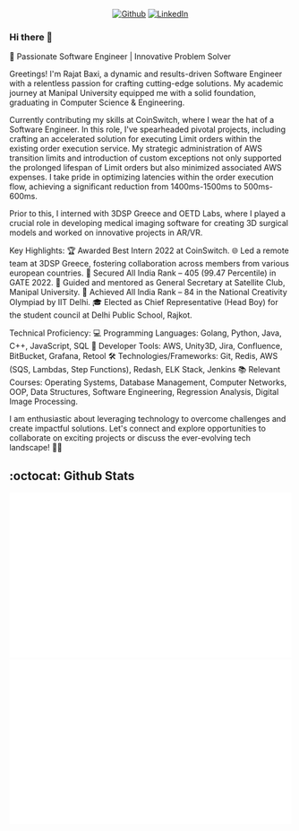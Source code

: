 <!--
**Rajatino16/Rajatino16** is a ✨ _special_ ✨ repository because its `README.md` (this file) appears on your GitHub profile.

Here are some ideas to get you started:

- 🔭 I’m currently working on ...
- 🌱 I’m currently learning ...
- 👯 I’m looking to collaborate on ...
- 🤔 I’m looking for help with ...
- 💬 Ask me about ...
- 📫 How to reach me: ...
- 😄 Pronouns: ...
- ⚡ Fun fact: ...
-->
<div >

 
<!-- ![Github](https://user-images.githubusercontent.com/51144829/133453643-c01a04d0-9402-47e1-8933-74a85e1b2d1d.jpg) -->

<p align="center">
 <a href="https://github.com/Rajatino16" target="_blank"><img alt="Github" src="https://img.shields.io/badge/GitHub-%2312100E.svg?&style=for-the-badge&logo=Github&logoColor=white" /></a> 
 <a href="https://www.linkedin.com/in/rajat-baxi-68041716a/" target="_blank"><img alt="LinkedIn" src="https://img.shields.io/badge/linkedin-%230077B5.svg?&style=for-the-badge&logo=linkedin&logoColor=white" /></a> 
</p>
 
</p>
<div>
  
  ### Hi there 👋
🚀 Passionate Software Engineer | Innovative Problem Solver

Greetings! I'm Rajat Baxi, a dynamic and results-driven Software Engineer with a relentless passion for crafting cutting-edge solutions. My academic journey at Manipal University equipped me with a solid foundation, graduating in Computer Science & Engineering.

Currently contributing my skills at CoinSwitch, where I wear the hat of a Software Engineer. In this role, I've spearheaded pivotal projects, including crafting an accelerated solution for executing Limit orders within the existing order execution service. My strategic administration of AWS transition limits and introduction of custom exceptions not only supported the prolonged lifespan of Limit orders but also minimized associated AWS expenses. I take pride in optimizing latencies within the order execution flow, achieving a significant reduction from 1400ms-1500ms to 500ms-600ms.

Prior to this, I interned with 3DSP Greece and OETD Labs, where I played a crucial role in developing medical imaging software for creating 3D surgical models and worked on innovative projects in AR/VR.

Key Highlights:
🏆 Awarded Best Intern 2022 at CoinSwitch.
🌐 Led a remote team at 3DSP Greece, fostering collaboration across members from various european countries.
🎯 Secured All India Rank – 405 (99.47 Percentile) in GATE 2022.
🤝 Guided and mentored as General Secretary at Satellite Club, Manipal University.
🏅 Achieved All India Rank – 84 in the National Creativity Olympiad by IIT Delhi.
🎓 Elected as Chief Representative (Head Boy) for the student council at Delhi Public School, Rajkot.

Technical Proficiency:
💻 Programming Languages: Golang, Python, Java, C++, JavaScript, SQL
🧰 Developer Tools: AWS, Unity3D, Jira, Confluence, BitBucket, Grafana, Retool
🛠 Technologies/Frameworks: Git, Redis, AWS (SQS, Lambdas, Step Functions), Redash, ELK Stack, Jenkins
📚 Relevant Courses: Operating Systems, Database Management, Computer Networks, OOP, Data Structures, Software Engineering, Regression Analysis, Digital Image Processing.

I am enthusiastic about leveraging technology to overcome challenges and create impactful solutions. Let's connect and explore opportunities to collaborate on exciting projects or discuss the ever-evolving tech landscape! 🚀✨


## :octocat: Github Stats 
 
<!--  
[![](https://github-readme-stats.vercel.app/api?username=Rajatino16&count_private=true)](https://github.com/Rajatino16/github-readme-stats)
[![](https://github-readme-stats.vercel.app/api/top-langs/?username=Rajatino16&hide=jupyter%20notebook,html,c&langs_count=6)](https://github.com/Rajatino16/github-readme-stats) -->
 
![](https://github.com/Rajatino16/GitHub_Status/blob/master/generated/overview.svg)
![](https://github.com/Rajatino16/GitHub_Status/blob/master/generated/languages.svg)

 
